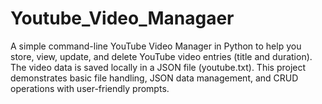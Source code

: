 # Youtube_Video_Managaer
A simple command-line YouTube Video Manager in Python to help you store, view, update, and delete YouTube video entries (title and duration). The video data is saved locally in a JSON file (youtube.txt). This project demonstrates basic file handling, JSON data management, and CRUD operations with user-friendly prompts.
